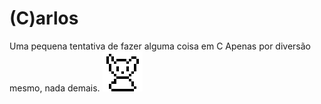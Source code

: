 # (C)arlos

<div align="left">
  Uma pequena tentativa de fazer alguma coisa em C
  Apenas por diversão mesmo, nada demais.
  <img src="https://github.com/AnotherProgrammerrr/carlos/blob/main/carlos.png?raw=true" />
</div>
